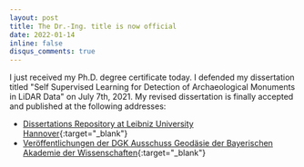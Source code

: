 ```yaml
---
layout: post
title: The Dr.-Ing. title is now official
date: 2022-01-14
inline: false
disqus_comments: true
---
```


I just received my Ph.D. degree certificate today. I defended my dissertation titled "Self Supervised Learning for Detection of Archaeological Monuments in LiDAR Data" on July 7th, 2021. My revised dissertation is finally accepted and published at the following addresses:

- [Dissertations Repository at Leibniz University Hannover](https://www.repo.uni-hannover.de/bitstream/handle/123456789/11731/Dissertation_Kazimi.pdf?sequence=1&isAllowed=y){:target="_blank"}
- [Veröffentlichungen der DGK Ausschuss Geodäsie der Bayerischen Akademie der Wissenschaften](https://dgk.badw.de/fileadmin/user_upload/Files/DGK/docs/c-879.pdf){:target="_blank"}

